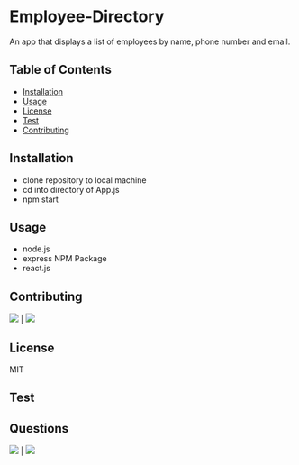 # Employee-Directory
An app that displays a list of employees by name, phone number and email. 
           
## Table of Contents
            
* [Installation](#Installation)
* [Usage](#Usage)
* [License](#License)
* [Test](#Test)
* [Contributing](#Contributing)
            
        
## Installation
            
* clone repository to local machine
* cd into directory of App.js
* npm start

## Usage

* node.js
* express NPM Package
* react.js        
            
## Contributing
            
[![](https://img.shields.io/badge/gitHub-makiwumi-blue?style=plastic)](https://www.github.com/makiwumi) | 
[![](https://img.shields.io/badge/email-mfakiwumi1992@yahoo.com-purple?style=plastic)](mailto:mfakiwumi1992@yahoo.com)

 
## License
            
MIT
        
## Test

            
## Questions
            
[![](https://img.shields.io/badge/gitHub-makiwumi-blue?style=plastic)](https://www.github.com/makiwumi) | 
[![](https://img.shields.io/badge/email-mfakiwumi1992@yahoo.com-purple?style=plastic)](mailto:mfakiwumi1992@yahoo.com)
